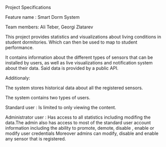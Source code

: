 Project Specifications


Feature name : Smart Dorm System


Team members:
Ali Teber, Georgi Zlatarev


This project provides statistics and visualizations about living conditions in student dormitories. Which can then be used to map to student performance.

It contains information about the different types of sensors that can be installed by users, as well as live visualizations and notification system about their data. Said data is provided by a public API.

Additionaly:

The system stores historical data about all the registered sensors.


The system contains two types of users.


Standard user : Is limited to only viewing the content.

Administrator user : Has access to all statistics including modifing the data.The admin also has access to most of the standard user account information including the ability to promote, demote, disable , enable or modify user credentials
Moreover admins can modify, disable and enable any sensor that is registered.

